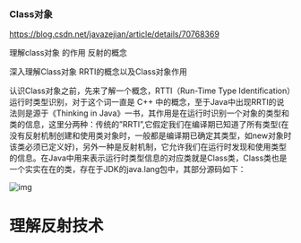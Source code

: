 ### Class对象

https://blog.csdn.net/javazejian/article/details/70768369

理解class对象 的作用 反射的概念



深入理解Class对象
RRTI的概念以及Class对象作用

认识Class对象之前，先来了解一个概念，RTTI（Run-Time Type Identification）运行时类型识别，对于这个词一直是 C++ 中的概念，至于Java中出现RRTI的说法则是源于《Thinking in Java》一书，其作用是在运行时识别一个对象的类型和类的信息，这里分两种：传统的”RRTI”,它假定我们在编译期已知道了所有类型(在没有反射机制创建和使用类对象时，一般都是编译期已确定其类型，如new对象时该类必须已定义好)，另外一种是反射机制，它允许我们在运行时发现和使用类型的信息。在Java中用来表示运行时类型信息的对应类就是Class类，Class类也是一个实实在在的类，存在于JDK的java.lang包中，其部分源码如下：

![img](https://img-blog.csdn.net/20170430093618437?watermark/2/text/aHR0cDovL2Jsb2cuY3Nkbi5uZXQvamF2YXplamlhbg==/font/5a6L5L2T/fontsize/400/fill/I0JBQkFCMA==/dissolve/70/gravity/SouthEast)









# 理解反射技术